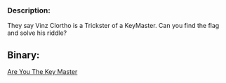 ### Description:

They say Vinz Clortho is a Trickster of a KeyMaster. Can you find the flag and solve his riddle?

## Binary:

[Are You The Key Master](https://github.com/r4g1n-cajun/CTF-Writeups/blob/master/NCSAM%20Hacktober%20CTF%202018/Binary%20Analysis/Files/AreYouTheKeymaster.exe?raw=true)
